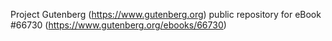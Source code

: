 Project Gutenberg (https://www.gutenberg.org) public repository for
eBook #66730 (https://www.gutenberg.org/ebooks/66730)
